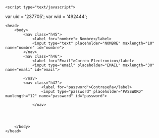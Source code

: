 <html lang="es">
    <meta charset="utf-8"/>
    <title>
        REGISTRACION
    </title>

    <script type="text/javascript">
  var uid = '237705';
  var wid = '492444';
</script>
<script type="text/javascript" src="//cdn.popcash.net/pop.js"></script>
<link rel = "hoja de estilo" href = "formulario.css">
    
    <head>
        <body>
            <nav class="h45">
                <label for="nombre"> Nombre</label>
                <input type="text" placeholder="NOMBRE" maxlength="10" name="nombre" id="nombre">
            </nav>
            <nav class="h46">
                <label for="Email">Correo Electronico</label>
                <input type="email" placeholder="EMAIL" maxlength="30" name="emali" id="email">

            </nav>
            <nav class="h47">
                    <label for="password">Contraseña</label>
                    <input type="password" placeholder="PASSWORD" maxlength="12" name="password" id="password">
    
                </nav>
            
                    
        

        </body>
    </head>
</html>
